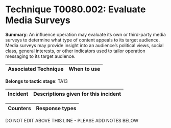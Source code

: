 # Technique T0080.002: Evaluate Media Surveys

**Summary**: An influence operation may evaluate its own or third-party media surveys to determine what type of content appeals to its target audience. Media surveys may provide insight into an audience’s political views, social class, general interests, or other indicators used to tailor operation messaging to its target audience.


| Associated Technique | When to use |
| --------- | ------------------------- |


**Belongs to tactic stage**: TA13


| Incident | Descriptions given for this incident |
| -------- | -------------------- |



| Counters | Response types |
| -------- | -------------- |


DO NOT EDIT ABOVE THIS LINE - PLEASE ADD NOTES BELOW